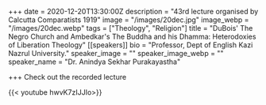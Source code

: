 +++
date = 2020-12-20T13:30:00Z
description = "43rd lecture organised by Calcutta Comparatists 1919"
image = "/images/20dec.jpg"
image_webp = "/images/20dec.webp"
tags = ["Theology", "Religion"]
title = "DuBois' The Negro Church and Ambedkar's The Buddha and his Dhamma: Heterodoxies of Liberation Theology"
[[speakers]]
bio = "Professor, Dept of English Kazi Nazrul University."
speaker_image = ""
speaker_image_webp = ""
speaker_name = "Dr. Anindya Sekhar Purakayastha"

+++
Check out the recorded lecture

{{< youtube hwvK7zIJJIo>}}